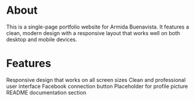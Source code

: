 # About
This is a single-page portfolio website for Armida Buenavista. It features a clean, modern design with a responsive layout that works well on both desktop and mobile devices.

# Features
Responsive design that works on all screen sizes
Clean and professional user interface</li>
Facebook connection button
Placeholder for profile picture
README documentation section

